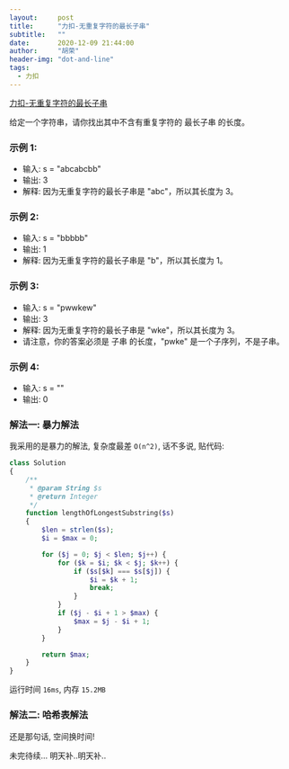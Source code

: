 ```yaml
---
layout:     post
title:      "力扣-无重复字符的最长子串"
subtitle:   ""
date:       2020-12-09 21:44:00
author:     "胡荣"
header-img: "dot-and-line"
tags:
  - 力扣
---
```


[力扣-无重复字符的最长子串](https://leetcode-cn.com/problems/longest-substring-without-repeating-characters)

给定一个字符串，请你找出其中不含有重复字符的 最长子串 的长度。

### 示例 1:
- 输入: s = "abcabcbb"
- 输出: 3
- 解释: 因为无重复字符的最长子串是 "abc"，所以其长度为 3。

### 示例 2:
- 输入: s = "bbbbb"
- 输出: 1
- 解释: 因为无重复字符的最长子串是 "b"，所以其长度为 1。

### 示例 3:
- 输入: s = "pwwkew"
- 输出: 3
- 解释: 因为无重复字符的最长子串是 "wke"，所以其长度为 3。
- 请注意，你的答案必须是 子串 的长度，"pwke" 是一个子序列，不是子串。

### 示例 4:
- 输入: s = ""
- 输出: 0

### 解法一: 暴力解法

我采用的是暴力的解法, 复杂度最差 `O(n^2)`, 话不多说, 贴代码:

```php
class Solution
{
    /**
     * @param String $s
     * @return Integer
     */
    function lengthOfLongestSubstring($s)
    {
        $len = strlen($s);
        $i = $max = 0;

        for ($j = 0; $j < $len; $j++) {
            for ($k = $i; $k < $j; $k++) {
                if ($s[$k] === $s[$j]) {
                    $i = $k + 1;
                    break;
                }
            }
            if ($j - $i + 1 > $max) {
                $max = $j - $i + 1;
            }
        }

        return $max;
    }
}
```

运行时间 `16ms`, 内存 `15.2MB`

### 解法二: 哈希表解法

还是那句话, 空间换时间!

未完待续... 明天补..明天补..

